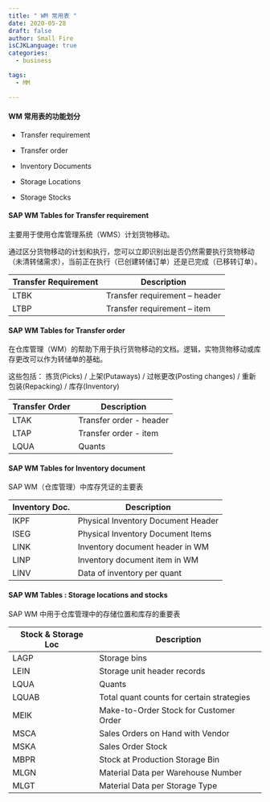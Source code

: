 ```yaml
---
title: " WM 常用表 "
date: 2020-05-28
draft: false
author: Small Fire
isCJKLanguage: true
categories: 
  - business

tags: 
  - MM

---
```


#### WM 常用表的功能划分

- Transfer requirement

- Transfer order

- Inventory Documents 

- Storage Locations

- Storage Stocks

#### SAP WM Tables for Transfer requirement

主要用于使用仓库管理系统（WMS）计划货物移动。

通过区分货物移动的计划和执行，您可以立即识别出是否仍然需要执行货物移动（未清转储需求），当前正在执行（已创建转储订单）还是已完成（已移转订单）。

| Transfer Requirement | Description                   |
| -------------------- | ----------------------------- |
| LTBK                 | Transfer requirement – header |
| LTBP                 | Transfer requirement – item   |

#### SAP WM Tables for Transfer order

在仓库管理（WM）的帮助下用于执行货物移动的文档。逻辑，实物货物移动或库存更改可以作为转储单的基础。

这些包括：
拣货(Picks) / 上架(Putaways) / 过帐更改(Posting changes) / 重新包装(Repacking) / 库存(Inventory)

| **Transfer Order** | Description             |
| ------------------ | ----------------------- |
| LTAK               | Transfer order - header |
| LTAP               | Transfer order - item   |
| LQUA               | Quants                  |

#### SAP WM Tables for Inventory document

SAP WM（仓库管理）中库存凭证的主要表

| **Inventory Doc.** | Description                        |
| ------------------ | ---------------------------------- |
| IKPF               | Physical Inventory Document Header |
| ISEG               | Physical Inventory Document Items  |
| LINK               | Inventory document header in WM    |
| LINP               | Inventory document item in WM      |
| LINV               | Data of inventory per quant        |

#### SAP WM Tables : Storage locations and stocks

SAP WM 中用于仓库管理中的存储位置和库存的重要表

| **Stock & Storage Loc** | Description                               |
| ----------------------- | ----------------------------------------- |
| LAGP                    | Storage bins                              |
| LEIN                    | Storage unit header records               |
| LQUA                    | Quants                                    |
| LQUAB                   | Total quant counts for certain strategies |
| MEIK                    | Make-to-Order Stock for Customer Order    |
| MSCA                    | Sales Orders on Hand with Vendor          |
| MSKA                    | Sales Order Stock                         |
| MBPR                    | Stock at Production Storage Bin           |
| MLGN                    | Material Data per Warehouse Number        |
| MLGT                    | Material Data per Storage Type            |

